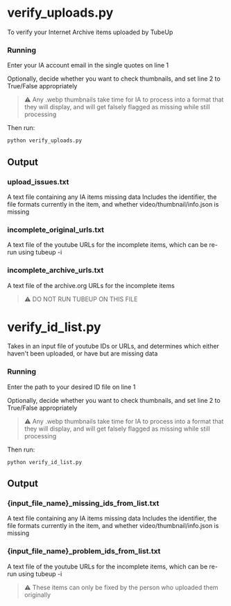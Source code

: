 # verify_uploads.py

To verify your Internet Archive items uploaded by TubeUp

### Running 
Enter your IA account email in the single quotes on line 1

Optionally, decide whether you want to check thumbnails, and set line 2 to True/False appropriately

> :warning: Any .webp thumbnails take time for IA to process into a format that they will display, and will get falsely flagged as missing while still processing

Then run:

`python verify_uploads.py`


## Output

### upload_issues.txt
A text file containing any IA items missing data
Includes the identifier, the file formats currently in the item, and whether video/thumbnail/info.json is missing

### incomplete_original_urls.txt
A text file of the youtube URLs for the incomplete items, which can be re-run using tubeup -i

### incomplete_archive_urls.txt
A text file of the archive.org URLs for the incomplete items
> :warning: DO NOT RUN TUBEUP ON THIS FILE

# verify_id_list.py

Takes in an input file of youtube IDs or URLs, and determines which either haven't been uploaded, or have but are missing data

### Running 
Enter the path to your desired ID file on line 1

Optionally, decide whether you want to check thumbnails, and set line 2 to True/False appropriately

> :warning: Any .webp thumbnails take time for IA to process into a format that they will display, and will get falsely flagged as missing while still processing

Then run:

`python verify_id_list.py`

## Output

### {input_file_name}_missing_ids_from_list.txt
A text file containing any IA items missing data
Includes the identifier, the file formats currently in the item, and whether video/thumbnail/info.json is missing

### {input_file_name}_problem_ids_from_list.txt
A text file of the youtube URLs for the incomplete items, which can be re-run using tubeup -i

> :warning: These items can only be fixed by the person who uploaded them originally
